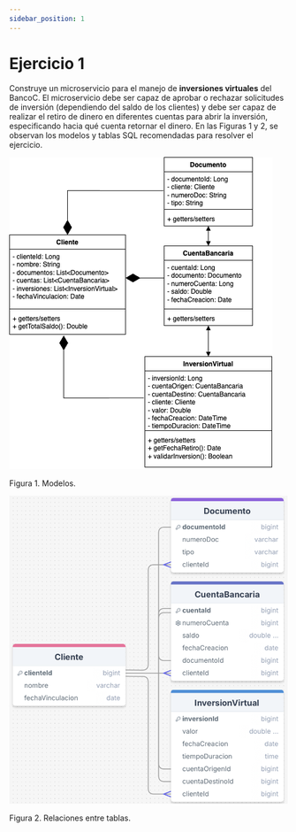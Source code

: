 ```yaml
---
sidebar_position: 1
---
```


# Ejercicio 1

Construye un microservicio para el manejo de __inversiones virtuales__ del BancoC. El microservicio debe ser capaz de aprobar o rechazar solicitudes de inversión (dependiendo del saldo de los clientes) y debe ser capaz de realizar el retiro de dinero en diferentes cuentas para abrir la inversión, especificando hacia qué cuenta retornar el dinero. En las Figuras 1 y 2, se observan los modelos y tablas SQL recomendadas para resolver el ejercicio.

![](../../../static/img/spring%20data/Ejercicio%201/modelos.png)

Figura 1. Modelos.

![](../../../static/img/spring%20data/Ejercicio%201/tablas.png)

Figura 2. Relaciones entre tablas.



